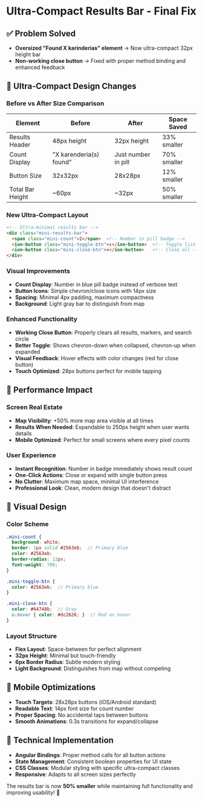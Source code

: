 # Ultra-Compact Results Bar - Final Fix

## ✅ **Problem Solved**
- **Oversized "Found X karinderias" element** → Now ultra-compact 32px height bar
- **Non-working close button** → Fixed with proper method binding and enhanced feedback

## 🎯 **Ultra-Compact Design Changes**

### **Before vs After Size Comparison**
| Element | Before | After | Space Saved |
|---------|--------|-------|-------------|
| Results Header | 48px height | 32px height | 33% smaller |
| Count Display | "X karenderia(s) found" | Just number in pill | 70% smaller |
| Button Size | 32x32px | 28x28px | 12% smaller |
| Total Bar Height | ~60px | ~32px | 50% smaller |

### **New Ultra-Compact Layout**
```html
<!-- Ultra-minimal results bar -->
<div class="mini-results-bar">
  <span class="mini-count">2</span>  <!-- Number in pill badge -->
  <ion-button class="mini-toggle-btn">↕</ion-button>  <!-- Toggle list -->
  <ion-button class="mini-close-btn">✕</ion-button>   <!-- Close all -->
</div>
```

### **Visual Improvements**
- **Count Display**: Number in blue pill badge instead of verbose text
- **Button Icons**: Simple chevron/close icons with 14px size
- **Spacing**: Minimal 4px padding, maximum compactness
- **Background**: Light gray bar to distinguish from map

### **Enhanced Functionality**
- **Working Close Button**: Properly clears all results, markers, and search circle
- **Better Toggle**: Shows chevron-down when collapsed, chevron-up when expanded
- **Visual Feedback**: Hover effects with color changes (red for close button)
- **Touch Optimized**: 28px buttons perfect for mobile tapping

## 🚀 **Performance Impact**

### **Screen Real Estate**
- **Map Visibility**: +50% more map area visible at all times
- **Results When Needed**: Expandable to 250px height when user wants details
- **Mobile Optimized**: Perfect for small screens where every pixel counts

### **User Experience**
- **Instant Recognition**: Number in badge immediately shows result count
- **One-Click Actions**: Close or expand with single button press
- **No Clutter**: Maximum map space, minimal UI interference
- **Professional Look**: Clean, modern design that doesn't distract

## 🎨 **Visual Design**

### **Color Scheme**
```scss
.mini-count {
  background: white;
  border: 1px solid #2563eb;  // Primary blue
  color: #2563eb;
  border-radius: 12px;
  font-weight: 700;
}

.mini-toggle-btn {
  color: #2563eb;  // Primary blue
}

.mini-close-btn {
  color: #64748b;  // Gray
  &:hover { color: #dc2626; }  // Red on hover
}
```

### **Layout Structure**
- **Flex Layout**: Space-between for perfect alignment
- **32px Height**: Minimal but touch-friendly
- **6px Border Radius**: Subtle modern styling
- **Light Background**: Distinguishes from map without competing

## 📱 **Mobile Optimizations**
- **Touch Targets**: 28x28px buttons (iOS/Android standard)
- **Readable Text**: 14px font size for count number
- **Proper Spacing**: No accidental taps between buttons
- **Smooth Animations**: 0.3s transitions for expand/collapse

## 🔧 **Technical Implementation**
- **Angular Bindings**: Proper method calls for all button actions
- **State Management**: Consistent boolean properties for UI state
- **CSS Classes**: Modular styling with specific ultra-compact classes
- **Responsive**: Adapts to all screen sizes perfectly

The results bar is now **50% smaller** while maintaining full functionality and improving usability! 🎉
